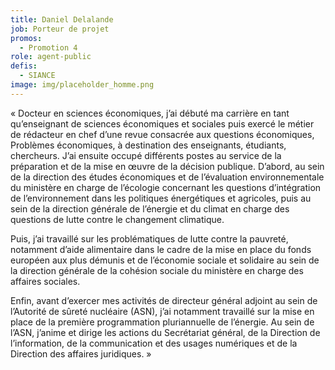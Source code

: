 ```yaml
---
title: Daniel Delalande
job: Porteur de projet
promos:
  - Promotion 4
role: agent-public
defis:
  - SIANCE
image: img/placeholder_homme.png
---
```

« Docteur en sciences économiques, j’ai débuté ma carrière en tant qu’enseignant de sciences économiques et sociales puis exercé le métier de rédacteur en chef d’une revue consacrée aux questions économiques, Problèmes économiques, à destination des enseignants, étudiants, chercheurs. J’ai ensuite occupé différents postes au service de la préparation et de la mise en œuvre de la décision publique. D’abord, au sein de la direction des études économiques et de l’évaluation environnementale du ministère en charge de l’écologie concernant les questions d’intégration de l’environnement dans les politiques énergétiques et agricoles, puis au sein de la direction générale de l’énergie et du climat en charge des questions de lutte contre le changement climatique.

Puis, j’ai travaillé sur les problématiques de lutte contre la pauvreté, notamment d’aide alimentaire dans le cadre de la mise en place du fonds européen aux plus démunis et de l’économie sociale et solidaire au sein de la direction générale de la cohésion sociale du ministère en charge des affaires sociales.

Enfin, avant d’exercer mes activités de directeur général adjoint au sein de l’Autorité de sûreté nucléaire (ASN), j’ai notamment travaillé sur la mise en place de la première programmation pluriannuelle de l’énergie. Au sein de l’ASN, j’anime et dirige les actions du Secrétariat général, de la Direction de l’information, de la communication et des usages numériques et de la Direction des affaires juridiques. »
